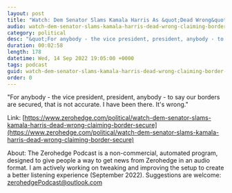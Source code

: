 ```yaml
---
layout: post
title: "Watch: Dem Senator Slams Kamala Harris As &quot;Dead Wrong&quot; For Claiming Border Is Secure"
audio: watch-dem-senator-slams-kamala-harris-dead-wrong-claiming-border-secure-0
category: political
desc: "&quot;For anybody - the vice president, president, anybody - to say our borders are secured, that is not accurate. I have been there. It's wrong.&quot;"
duration: 00:02:58
length: 178
datetime: Wed, 14 Sep 2022 19:05:00 +0000
tags: podcast
guid: watch-dem-senator-slams-kamala-harris-dead-wrong-claiming-border-secure-0
order: 0
---
```

&quot;For anybody - the vice president, president, anybody - to say our borders are secured, that is not accurate. I have been there. It's wrong.&quot;

Link: [https://www.zerohedge.com/political/watch-dem-senator-slams-kamala-harris-dead-wrong-claiming-border-secure](https://www.zerohedge.com/political/watch-dem-senator-slams-kamala-harris-dead-wrong-claiming-border-secure)

About: The Zerohedge Podcast is a non-commercial, automated program, designed to give people a way to get news from Zerohedge in an audio format.  I am actively working on tweaking and improving the setup to create a better listening experience (September 2022).  Suggestions are welcome: [zerohedgePodcast@outlook.com](mailto:zerohedgePodcast@outlook.com)